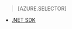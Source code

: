 > [AZURE.SELECTOR]
- [.NET SDK](../articles/media-services/media-services-encode-with-premium-workflow.md)

